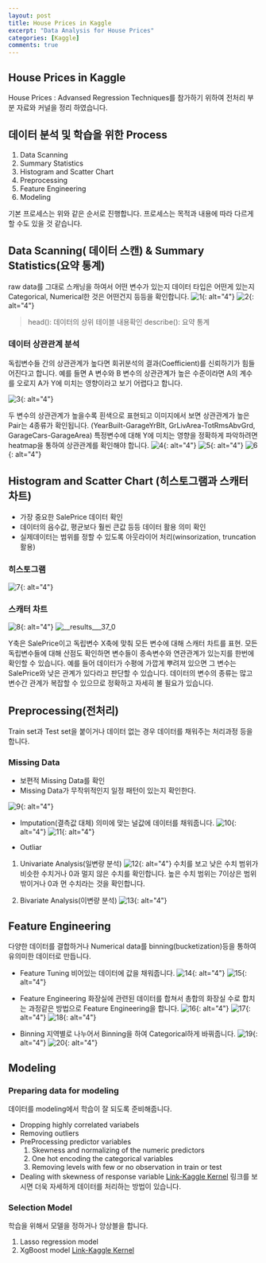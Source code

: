```yaml
---
layout: post
title: House Prices in Kaggle
excerpt: "Data Analysis for House Prices"
categories: [Kaggle]
comments: true
---
```


## House Prices in Kaggle
House Prices : Advansed Regression Techniques를 참가하기 위하여 전처리 부분 자료와 커널을 정리 하였습니다. 
 

## 데이터 분석 및 학습을 위한 Process
1. Data Scanning
2. Summary Statistics
3. Histogram and Scatter Chart
4. Preprocessing
5. Feature Engineering
6. Modeling

기본 프로세스는 위와 같은 순서로 진행합니다. 프로세스는 목적과 내용에 따라 다르게 할 수도 있을 것 같습니다. 


## Data Scanning( 데이터 스캔) & Summary Statistics(요약 통계)
raw data를 그대로 스캐닝을 하여서 어떤 변수가 있는지 데이터 타입은 어떤게 있는지 Categorical, Numerical한 것은 어떤건지 등등을 
확인합니다. 
![1](https://user-images.githubusercontent.com/26396102/46539554-c904ab00-c8f1-11e8-9a98-c585a5fd0c36.PNG){: alt="4"}
![2](https://user-images.githubusercontent.com/26396102/46539683-2698f780-c8f2-11e8-8183-1f08625ed224.PNG){: alt="4"}
> head(): 데이터의 상위 테이블 내용확인
> describe(): 요약 통계 

### 데이터 상관관계 분석
독립변수들 간의 상관관계가 높다면 회귀분석의 결과(Coefficient)를 신뢰하기가 힘들어진다고 합니다. 예를 들면 A 변수와 B 변수의 상관관계가 높은 수준이라면 A의 계수를 오로지 A가 Y에 미치는 영향이라고 보기 어렵다고 합니다. 

![3](https://user-images.githubusercontent.com/26396102/46540279-d02cb880-c8f3-11e8-88a6-27e0f94b4060.PNG){: alt="4"}

두 변수의 상관관계가 높을수록 흰색으로 표현되고 이미지에서 보면 상관관계가 높은 Pair는 4종류가 확인됩니다. 
(YearBuilt-GarageYrBlt, GrLivArea-TotRmsAbvGrd, GarageCars-GarageArea)
특정변수에 대해 Y에 미치는 영향을 정확하게 파악하려면 heatmap을 통하여 상관관계를 확인해야 합니다. 
![4](https://user-images.githubusercontent.com/26396102/46540785-44b42700-c8f5-11e8-8f26-f7e8d846e458.PNG){: alt="4"}
![5](https://user-images.githubusercontent.com/26396102/46540787-4847ae00-c8f5-11e8-9bcd-882477d7be33.PNG){: alt="4"}
![6](https://user-images.githubusercontent.com/26396102/46541150-2f8bc800-c8f6-11e8-932e-d99faa0a05be.PNG){: alt="4"}

## Histogram and Scatter Chart (히스토그램과 스캐터 차트)
- 가장 중요한 SalePrice 데이터 확인
- 데이터의 음수값, 평균보다 훨씬 큰값 등등 데이터 활용 의미 확인
- 실제데이터는 범위를 정할 수 있도록 아웃라이어 처리(winsorization, truncation 활용)

### 히스토그램
![7](https://user-images.githubusercontent.com/26396102/46541605-6f9f7a80-c8f7-11e8-8b21-58633d7aefce.PNG){: alt="4"}

### 스캐터 차트
![8](https://user-images.githubusercontent.com/26396102/46542103-9a3e0300-c8f8-11e8-9d6f-7e89970e691e.PNG){: alt="4"}
![__results___37_0](https://user-images.githubusercontent.com/26396102/46542108-9d38f380-c8f8-11e8-932c-178337c8df20.png)

Y축은 SalePrice이고 독립변수 X축에 맞춰 모든 변수에 대해 스캐터 차트를 표현. 모든 독립변수들에 대해 산점도 확인하면 변수들이 종속변수와 연관관계가 있는지를 한번에 확인할 수 있습니다. 예를 들어 데이터가 수평에 가깝게 뿌려져 있으면 그 변수는 SalePrice와 낮은 관계가 있다라고 판단할 수 있습니다. 데이터의 변수의 종류는 많고 변수간 관계가 복잡할 수 있으므로 정확하고 자세히 볼 필요가 있습니다. 

## Preprocessing(전처리)
Train set과 Test set을 붙이거나 데이터 없는 경우 데이터를 채워주는 처리과정 등을 합니다. 
### Missing Data
- 보편적 Missing Data를 확인
- Missing Data가 무작위적인지 일정 패턴이 있는지 확인한다. 

![9](https://user-images.githubusercontent.com/26396102/46543305-729c6a00-c8fb-11e8-8cd4-f7e26d14ec6a.PNG){: alt="4"}

* Imputation(결측값 대체)
의미에 맞는 널값에 데이터를 채워줍니다. 
![10](https://user-images.githubusercontent.com/26396102/46543683-7086db00-c8fc-11e8-8172-03bffc278b77.PNG){: alt="4"}
![11](https://user-images.githubusercontent.com/26396102/46543861-ef7c1380-c8fc-11e8-8413-01ddd9ec2c36.PNG){: alt="4"}

* Outliar 
 1. Univariate Analysis(일변량 분석)
![12](https://user-images.githubusercontent.com/26396102/46544300-33234d00-c8fe-11e8-9fda-15ff38778301.PNG){: alt="4"}
수치를 보고 낮은 수치 범위가 비슷한 수치거나 0과 멀지 않은 수치를 확인합니다. 
높은 수치 범위는 7이상은 범위밖이거나 0과 먼 수치라는 것을 확인합니다. 
 
 2. Bivariate Analysis(이변량 분석)
![13](https://user-images.githubusercontent.com/26396102/46544721-4f73b980-c8ff-11e8-8d21-c14db8a4f736.PNG){: alt="4"}

## Feature Engineering
다양한 데이터를 결합하거나 Numerical data를 binning(bucketization)등을 통하여 유의미한 데이터로 만듭니다.

- Feature Tuning
비어있는 데이터에 값을 채워줍니다. 
![14](https://user-images.githubusercontent.com/26396102/46565145-9e454180-c947-11e8-8332-20ec585f2eda.PNG){: alt="4"}
![15](https://user-images.githubusercontent.com/26396102/46565224-37745800-c948-11e8-9adf-292c47fb5dc4.PNG){: alt="4"}

- Feature Engineering
화장실에 관련된 데이터를 합쳐서 총합의 화장실 수로 합치는 과정같은 방법으로 Feature Engineering을 합니다. 
![16](https://user-images.githubusercontent.com/26396102/46565301-bff2f880-c948-11e8-8d43-f046e8549ffd.PNG){: alt="4"}
![17](https://user-images.githubusercontent.com/26396102/46565318-0183a380-c949-11e8-8ce8-df9b6d928924.PNG){: alt="4"}
![18](https://user-images.githubusercontent.com/26396102/46565319-06485780-c949-11e8-9f1a-bb5144576596.PNG){: alt="4"}

- Binning 
지역별로 나누어서 Binning을 하여 Categorical하게 바꿔줍니다. 
![19](https://user-images.githubusercontent.com/26396102/46565390-d8174780-c949-11e8-990d-6dcff7f7367b.PNG){: alt="4"}
![20](https://user-images.githubusercontent.com/26396102/46565391-dbaace80-c949-11e8-9929-47ff2c6a4d77.PNG){: alt="4"}

## Modeling

### Preparing data for modeling
데이터를 modeling에서 학습이 잘 되도록 준비해줍니다. 
- Dropping highly correlated variabels
- Removing outliers
- PreProcessing predictor variables
   1. Skewness and normalizing of the numeric predictors
   2. One hot encoding the categorical variables
   3. Removing levels with few or no observation in train or test
- Dealing with skewness of response variable
[Link-Kaggle Kernel](https://www.kaggle.com/erikbruin/house-prices-lasso-xgboost-and-a-detailed-eda)
링크를 보시면 더욱 자세하게 데이터를 처리하는 방법이 있습니다. 

### Selection Model
학습을 위해서 모델을 정하거나 앙상블을 합니다. 
1. Lasso regression model
2. XgBoost model
[Link-Kaggle Kernel](https://www.kaggle.com/erikbruin/house-prices-lasso-xgboost-and-a-detailed-eda)




